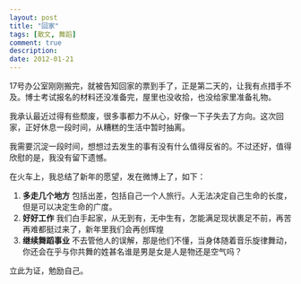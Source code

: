 ```yaml
---
layout: post
title: "回家"
tags: [散文, 舞蹈]
comment: true
description: 
date: 2012-01-21
---
```


17号办公室刚刚搬完，就被告知回家的票到手了，正是第二天的，让我有点措手不及。博士考试报名的材料还没准备完，屋里也没收拾，也没给家里准备礼物。

我承认最近过得有些颓废，很多事都力不从心，好像一下子失去了方向。这次回家，正好休息一段时间，从糟糕的生活中暂时抽离。

我需要沉淀一段时间，想想过去发生的事有没有什么值得反省的。不过还好，值得欣慰的是，我没有留下遗憾。

在火车上，我总结了新年的愿望，发在微博上了，如下：

1. **多走几个地方** 包括出差，包括自己一个人旅行。人无法决定自己生命的长度，但是可以决定生命的广度。
2. **好好工作** 我们白手起家，从无到有，无中生有，怎能满足现状裹足不前，再苦再难都挺过来了，新年里我们会再创辉煌
3. **继续舞蹈事业** 不去管他人的误解，那是他们不懂，当身体随着音乐旋律舞动，你还会在乎与你共舞的姓甚名谁是男是女是人是物还是空气吗？

立此为证，勉励自己。

